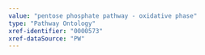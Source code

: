 ```yaml
---
value: "pentose phosphate pathway - oxidative phase"
type: "Pathway Ontology"
xref-identifier: "0000573"
xref-dataSource: "PW"
---
```

